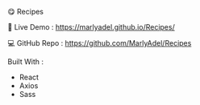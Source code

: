 😋 Recipes

🔗 Live Demo : https://marlyadel.github.io/Recipes/

💻 GitHub Repo : https://github.com/MarlyAdel/Recipes

 Built With :
 - React
 - Axios
 - Sass
